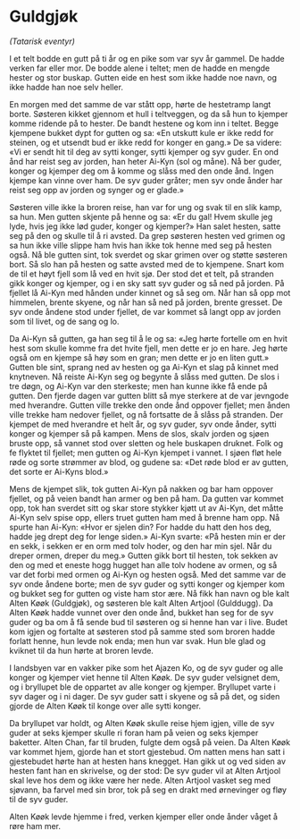 # Guldgjøk
*(Tatarisk eventyr)*

I et telt bodde en gutt på ti år og en pike som var syv år gammel. De hadde verken far eller mor. De bodde alene i teltet; men de hadde en mengde hester og stor buskap. Gutten eide en hest som ikke hadde noe navn, og ikke hadde han noe selv heller.

En morgen med det samme de var stått opp, hørte de hestetramp langt borte. Søsteren kikket gjennom et hull i teltveggen, og da så hun to kjemper komme ridende på to hester. De bandt hestene og kom inn i teltet. Begge kjempene bukket dypt for gutten og sa: «En utskutt kule er ikke redd for steinen, og et utsendt bud er ikke redd for konger en gang.» De sa videre: «Vi er sendt hit til deg av sytti konger, sytti kjemper og syv guder. En ond ånd har reist seg av jorden, han heter Ai-Kyn (sol og måne). Nå ber guder, konger og kjemper deg om å komme og slåss med den onde ånd. Ingen kjempe kan vinne over ham. De syv guder gråter; men syv onde ånder har reist seg opp av jorden og synger og er glade.»

Søsteren ville ikke la broren reise, han var for ung og svak til en slik kamp, sa hun. Men gutten skjente på henne og sa: «Er du gal! Hvem skulle jeg lyde, hvis jeg ikke lød guder, konger og kjemper?» Han salet hesten, satte seg på den og skulle til å ri avsted. Da grep søsteren hesten ved grimen og sa hun ikke ville slippe ham hvis han ikke tok henne med seg på hesten også. Nå ble gutten sint, tok sverdet og skar grimen over og støtte søsteren bort. Så slo han på hesten og satte avsted med de to kjempene. Snart kom de til et høyt fjell som lå ved en hvit sjø. Der stod det et telt, på stranden gikk konger og kjemper, og i en sky satt syv guder og så ned på jorden. På fjellet lå Ai-Kyn med hånden under kinnet og så seg om. Når han så opp mot himmelen, brente skyene, og når han så ned på jorden, brente gresset. De syv onde åndene stod under fjellet, de var kommet så langt opp av jorden som til livet, og de sang og lo.

Da Ai-Kyn så gutten, ga han seg til å le og sa: «Jeg hørte fortelle om en hvit hest som skulle komme fra det hvite fjell, men dette er jo en hare. Jeg hørte også om en kjempe så høy som en gran; men dette er jo en liten gutt.» Gutten ble sint, sprang ned av hesten og ga Ai-Kyn et slag på kinnet med knytneven. Nå reiste Ai-Kyn seg og begynte å slåss med gutten. De slos i tre døgn, og Ai-Kyn var den sterkeste; men han kunne ikke få ende på gutten. Den fjerde dagen var gutten blitt så mye sterkere at de var jevngode med hverandre. Gutten ville trekke den onde ånd oppover fjellet; men ånden ville trekke ham nedover fjellet, og nå fortsatte de å slåss på stranden. Der kjempet de med hverandre et helt år, og syv guder, syv onde ånder, sytti konger og kjemper så på kampen. Mens de slos, skalv jorden og sjøen bruste opp, så vannet stod over sletten og hele buskapen druknet. Folk og fe flyktet til fjellet; men gutten og Ai-Kyn kjempet i vannet. I sjøen fløt hele røde og sorte strømmer av blod, og gudene sa: «Det røde blod er av gutten, det sorte er Ai-Kyns blod.»

Mens de kjempet slik, tok gutten Ai-Kyn på nakken og bar ham oppover fjellet, og på veien bandt han armer og ben på ham. Da gutten var kommet opp, tok han sverdet sitt og skar store stykker kjøtt ut av Ai-Kyn, det måtte Ai-Kyn selv spise opp, ellers truet gutten ham med å brenne ham opp. Nå spurte han Ai-Kyn: «Hvor er sjelen din? For hadde du hatt den hos deg, hadde jeg drept deg for lenge siden.» Ai-Kyn svarte: «På hesten min er der en sekk, i sekken er en orm med tolv hoder, og den har min sjel. Når du dreper ormen, dreper du meg.» Gutten gikk bort til hesten, tok sekken av den og med et eneste hogg hugget han alle tolv hodene av ormen, og så var det forbi med ormen og Ai-Kyn og hesten også. Med det samme var de syv onde åndene borte; men de syv guder og sytti konger og kjemper kom og bukket seg for gutten og viste ham stor ære. Nå fikk han navn og ble kalt Alten Køøk (Guldgjøk), og søsteren ble kalt Alten Artjool (Gulddugg). Da Alten Køøk hadde vunnet over den onde ånd, bukket han seg for de syv guder og ba om å få sende bud til søsteren og si henne han var i live. Budet kom igjen og fortalte at søsteren stod på samme sted som broren hadde forlatt henne, hun levde nok enda; men hun var svak. Hun ble glad og kviknet til da hun hørte at broren levde.

I landsbyen var en vakker pike som het Ajazen Ko, og de syv guder og alle konger og kjemper viet henne til Alten Køøk. De syv guder velsignet dem, og i bryllupet ble de oppartet av alle konger og kjemper. Bryllupet varte i syv dager og i ni dager. De syv guder satt i skyene og så på det, og siden gjorde de Alten Køøk til konge over alle sytti konger.

Da bryllupet var holdt, og Alten Køøk skulle reise hjem igjen, ville de syv guder at seks kjemper skulle ri foran ham på veien og seks kjemper baketter. Alten Chan, far til bruden, fulgte dem også på veien. Da Alten Køøk var kommet hjem, gjorde han et stort gjestebud. Om natten mens han satt i gjestebudet hørte han at hesten hans knegget. Han gikk ut og ved siden av hesten fant han en skrivelse, og der stod: De syv guder vil at Alten Artjool skal leve hos dem og ikke være her nede. Alten Artjool vasket seg med sjøvann, ba farvel med sin bror, tok på seg en drakt med ørnevinger og fløy til de syv guder.

Alten Køøk levde hjemme i fred, verken kjemper eller onde ånder våget å røre ham mer.